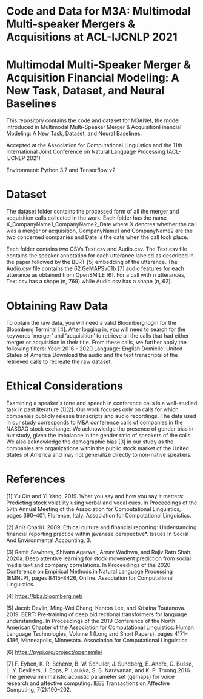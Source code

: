# Code and Data for M3A: Multimodal Multi-speaker Mergers &amp; Acquisitions at ACL-IJCNLP 2021

# Multimodal Multi-Speaker Merger & Acquisition Financial Modeling: A New Task, Dataset, and Neural Baselines

This repository contains the code and dataset for M3ANet, the model introduced in Multimodal Multi-Speaker Merger & AcquisitionFinancial Modeling: A New Task, Dataset, and Neural Baselines.

Accepted at the Association for Computational Linguistics and the 11th International Joint Conference on Natural Language Processing (ACL-IJCNLP 2021)

Environment: Python 3.7 and Tensorflow v2

# Dataset

The dataset folder contains the processed form of all the merger and acquisition calls collected in the work. Each folder has the name X_CompanyName1_CompanyName2_Date where X denotes whether the call was a merger or acquisition, CompanyName1 and CompanyName2 are the two concerned companies and Date is the date when the call took place.

Each folder contains two CSVs Text.csv and Audio.csv. The Text.csv file contains the speaker annotation for each utterance labeled as described in the paper followed by the BERT [5] embedding of the utterance. The Audio.csv file contains the 62 GeMAPSv01b [7] audio features for each utterance as obtained from OpenSMILE [6]. For a call with n utterances, Text.csv has a shape (n, 769) while Audio.csv has a shape (n, 62).

# Obtaining Raw Data

To obtain the raw data, you will need a valid Bloomberg login for the Bloomberg Terminal [4]. After logging in, you will need to search for the keywords ‘merger’ and ‘acquisition’ to retrieve all the calls that had either merger or acquisition in their title. From these calls, we further apply the following filters:
Year: 2016 - 2020
Language: English
Domicile: United States of America
Download the audio and the text transcripts of the retrieved calls to recreate the raw dataset.

# Ethical Considerations

Examining a speaker's tone and speech in conference calls is a well-studied task in past literature [1][2]. Our work focuses only on calls for which companies publicly release transcripts and audio recordings. The data used in our study corresponds to M\&A conference calls of companies in the NASDAQ stock exchange. We acknowledge the presence of gender bias in our study, given the imbalance in the gender ratio of speakers of the calls. We also acknowledge the demographic bias [3] in our study as the companies are organizations within the public stock market of the United States of America and may not generalize directly to non-native speakers.

# References

[1] Yu Qin and Yi Yang. 2019. What you say and how you say it matters: Predicting stock volatility using verbal and vocal cues. In Proceedings of the 57th Annual Meeting of the Association for Computational Linguistics, pages 390–401, Florence, Italy. Association for Computational Linguistics.

[2] Anis Chariri. 2009. Ethical culture and financial reporting: Understanding financial reporting practice within javanese perspective*. Issues In Social And Environmental Accounting, 3.

[3] Ramit Sawhney, Shivam Agarwal, Arnav Wadhwa, and Rajiv Ratn Shah. 2020a. Deep attentive learning for stock movement prediction from social media text and company correlations. In Proceedings of the 2020 Conference on Empirical Methods in Natural Language Processing (EMNLP), pages 8415–8426, Online. Association for Computational Linguistics.

[4] https://bba.bloomberg.net/

[5] Jacob Devlin, Ming-Wei Chang, Kenton Lee, and Kristina Toutanova. 2019. BERT: Pre-training of deep bidirectional transformers for language understanding. In Proceedings of the 2019 Conference of the North American Chapter of the Association for Computational Linguistics: Human Language Technologies, Volume 1 (Long and Short Papers), pages 4171–4186, Minneapolis, Minnesota. Association for Computational Linguistics

[6] https://pypi.org/project/opensmile/

[7] F. Eyben, K. R. Scherer, B. W. Schuller, J. Sundberg, E. Andŕe, C. Busso, L. Y. Devillers, J. Epps, P. Laukka, S. S. Narayanan, and K. P. Truong.2016. The geneva minimalistic acoustic parameter set (gemaps) for voice research and affective computing. IEEE Transactions on Affective Computing, 7(2):190–202.
